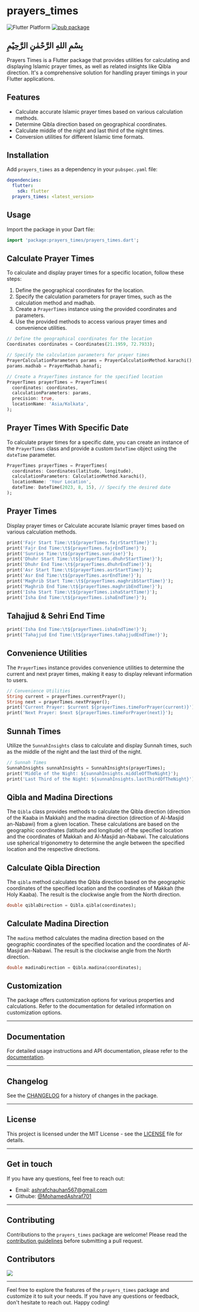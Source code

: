 # prayers_times

![Flutter Platform](https://img.shields.io/badge/platform-flutter-yellow)
[![pub package](https://img.shields.io/pub/v/prayers_times.svg)](https://pub.dev/packages/prayers_times)

## بِسْمِ اللهِ الرَّحْمٰنِ الرَّحِيْمِ 

Prayers Times is a Flutter package that provides utilities for calculating and displaying Islamic prayer times, as well as related insights like Qibla direction. It's a comprehensive solution for handling prayer timings in your Flutter applications.

## Features

- Calculate accurate Islamic prayer times based on various calculation methods.
- Determine Qibla direction based on geographical coordinates.
- Calculate middle of the night and last third of the night times.
- Conversion utilities for different Islamic time formats.

## Installation

Add `prayers_times` as a dependency in your `pubspec.yaml` file:

```yaml
dependencies:
  flutter:
    sdk: flutter
  prayers_times: <latest_version>
```

## Usage

Import the package in your Dart file:

```dart
import 'package:prayers_times/prayers_times.dart';
```

## Calculate Prayer Times
To calculate and display prayer times for a specific location, follow these steps:

1. Define the geographical coordinates for the location.
2. Specify the calculation parameters for prayer times, such as the calculation method and madhab.
3. Create a `PrayerTimes` instance using the provided coordinates and parameters.
4. Use the provided methods to access various prayer times and convenience utilities.

```dart
// Define the geographical coordinates for the location
Coordinates coordinates = Coordinates(21.1959, 72.7933);

// Specify the calculation parameters for prayer times
PrayerCalculationParameters params = PrayerCalculationMethod.karachi();
params.madhab = PrayerMadhab.hanafi;

// Create a PrayerTimes instance for the specified location
PrayerTimes prayerTimes = PrayerTimes(
  coordinates: coordinates,
  calculationParameters: params,
  precision: true,
  locationName: 'Asia/Kolkata',
);
```

## Prayer Times With Specific Date

To calculate prayer times for a specific date, you can create an instance of the `PrayerTimes` class and provide a custom `DateTime` object using the `dateTime` parameter.

```dart
PrayerTimes prayerTimes = PrayerTimes(
  coordinates: Coordinates(latitude, longitude),
  calculationParameters: CalculationMethod.karachi(),
  locationName: 'Your Location',
  dateTime: DateTime(2023, 8, 15), // Specify the desired date
);
```

## Prayer Times
Display prayer times or Calculate accurate Islamic prayer times based on various calculation methods.

```dart
print('Fajr Start Time:\t${prayerTimes.fajrStartTime!}');
print('Fajr End Time:\t${prayerTimes.fajrEndTime!}');
print('Sunrise Time:\t${prayerTimes.sunrise!}');
print('Dhuhr Start Time:\t${prayerTimes.dhuhrStartTime!}');
print('Dhuhr End Time:\t${prayerTimes.dhuhrEndTime!}');
print('Asr Start Time:\t${prayerTimes.asrStartTime!}');
print('Asr End Time:\t${prayerTimes.asrEndTime!}');
print('Maghrib Start Time:\t${prayerTimes.maghribStartTime!}');
print('Maghrib End Time:\t${prayerTimes.maghribEndTime!}');
print('Isha Start Time:\t${prayerTimes.ishaStartTime!}');
print('Isha End Time:\t${prayerTimes.ishaEndTime!}');
```
## Tahajjud & Sehri End Time

```dart
print('Isha End Time:\t${prayerTimes.ishaEndTime!}');
print('Tahajjud End Time:\t${prayerTimes.tahajjudEndTime!}');
```

## Convenience Utilities
The `PrayerTimes` instance provides convenience utilities to determine the current and next prayer times, making it easy to display relevant information to users.

```dart
// Convenience Utilities
String current = prayerTimes.currentPrayer();
String next = prayerTimes.nextPrayer();
print('Current Prayer: $current ${prayerTimes.timeForPrayer(current)}');
print('Next Prayer: $next ${prayerTimes.timeForPrayer(next)}');
```

## Sunnah Times
Utilize the `SunnahInsights` class to calculate and display Sunnah times, such as the middle of the night and the last third of the night.

```dart
// Sunnah Times
SunnahInsights sunnahInsights = SunnahInsights(prayerTimes);
print('Middle of the Night: ${sunnahInsights.middleOfTheNight}');
print('Last Third of the Night: ${sunnahInsights.lastThirdOfTheNight}');
```

## Qibla and Madina Directions

The `Qibla` class provides methods to calculate the Qibla direction (direction of the Kaaba in Makkah) and the madina direction (direction of Al-Masjid an-Nabawi) from a given location. These calculations are based on the geographic coordinates (latitude and longitude) of the specified location and the coordinates of Makkah and Al-Masjid an-Nabawi. The calculations use spherical trigonometry to determine the angle between the specified location and the respective directions.

## Calculate Qibla Direction

The `qibla` method calculates the Qibla direction based on the geographic coordinates of the specified location and the coordinates of Makkah (the Holy Kaaba). The result is the clockwise angle from the North direction.

```dart
double qiblaDirection = Qibla.qibla(coordinates);
```

## Calculate Madina Direction

The `madina` method calculates the madina direction based on the geographic coordinates of the specified location and the coordinates of Al-Masjid an-Nabawi. The result is the clockwise angle from the North direction.

```dart
double madinaDirection = Qibla.madina(coordinates);
```

## Customization

The package offers customization options for various properties and calculations. Refer to the documentation for detailed information on customization options.

---

## Documentation

For detailed usage instructions and API documentation, please refer to the [documentation](https://pub.dev/documentation/prayers_times/latest/).

---

## Changelog

See the [CHANGELOG](https://github.com/MohamedAshraf701/prayers_times/blob/main/CHANGELOG.md) for a history of changes in the package.

---

## License

This project is licensed under the MIT License - see the [LICENSE](https://github.com/MohamedAshraf701/prayers_times/blob/main/LICENSE) file for details.

---

## Get in touch

If you have any questions, feel free to reach out:

- Email: ashrafchauhan567@gmail.com
- Githube: [@MohamedAshraf701](https://github.com/MohamedAshraf701)

---

## Contributing

Contributions to the `prayers_times` package are welcome! Please read the [contribution guidelines](CONTRIBUTING.md) before submitting a pull request.

## Contributors

<a href="https://github.com/MohamedAshraf701/prayers_times/graphs/contributors">
    <img src="https://contrib.rocks/image?repo=MohamedAshraf701/prayers_times" />
</a>

---

Feel free to explore the features of the `prayers_times` package and customize it to suit your needs. If you have any questions or feedback, don't hesitate to reach out. Happy coding!
